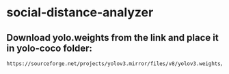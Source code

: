# social-distance-analyzer

## Download yolo.weights from the link and place it in yolo-coco folder:
```
https://sourceforge.net/projects/yolov3.mirror/files/v8/yolov3.weights/download
```
